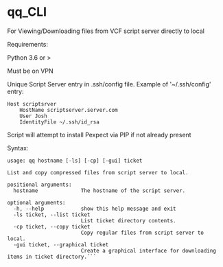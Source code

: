 # qq_CLI


For Viewing/Downloading files from VCF script server directly to local

Requirements:

Python 3.6 or >

Must be on VPN

Unique Script Server entry in .ssh/config file. Example of '~/.ssh/config' entry:

```
Host scriptsrver
    HostName scriptserver.server.com
    User Josh
    IdentityFile ~/.ssh/id_rsa
```




Script will attempt to install Pexpect via PIP if not already present


Syntax:
```
usage: qq hostname [-ls] [-cp] [-gui] ticket

List and copy compressed files from script server to local.

positional arguments:
  hostname              The hostname of the script server.

optional arguments:
  -h, --help            show this help message and exit
  -ls ticket, --list ticket
                        List ticket directory contents.
  -cp ticket, --copy ticket
                        Copy regular files from script server to local.
  -gui ticket, --graphical ticket
                        Create a graphical interface for downloading items in ticket directory.```
